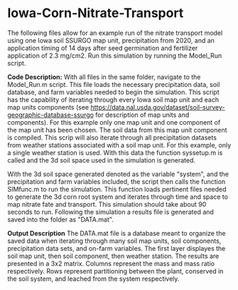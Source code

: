 # Iowa-Corn-Nitrate-Transport
The following files allow for an example run of the nitrate transport model using one Iowa soil SSURGO map unit, precipitation from 2020, and an application timing of 14 days after seed germination and fertilizer application of 2.3 mg/cm2. Run this simulation by running the Model_Run script.


**Code Description:**
With all files in the same folder, navigate to the Model_Run.m script. This file loads the necessary precipitation data, soil database, and farm variables needed to begin the simulation. This script has the capability of iterating through every Iowa soil map unit and each map units components (see https://data.nal.usda.gov/dataset/soil-survey-geographic-database-ssurgo for description of map units and components). For this example only one map unit and one component of the map unit has been chosen. The soil data from this map unit component is compiled. This scrip will also iterate through all precipitation datasets from weather stations associated with a soil map unit. For this example, only a single weather station is used. With this data the function syssetup.m is called and the 3d soil space used in the simulation is generated. 

With the 3d soil space generated denoted as the variable "system", and the precipitation and farm variables included, the script then calls the function SIMfunc.m to run the simulation. This function loads pertinent files needed to generate the 3d corn root system and iterates through time and space to map nitrate fate and transport. This simulation should take about 90 seconds to run. Following the simulation a results file is generated and saved into the folder as "DATA.mat".

**Output Description**
The DATA.mat file is a database meant to organize the saved data when iterating through many soil map units, soil components, precipitation data sets, and on-farm variables. The first layer displayes the soil map unit, then soil component, then weather station. The results are presented in a 3x2 matrix. Columns represent the mass and mass ratio respectively. Rows represent partitioning between the plant, conserved in the soil system, and leached from the system respectively. 
